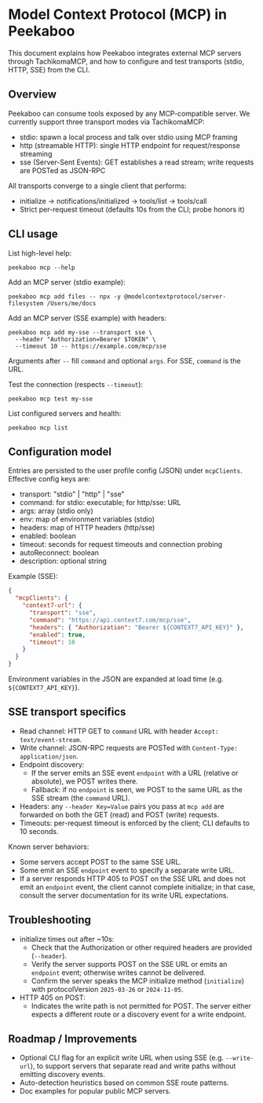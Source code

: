 # Model Context Protocol (MCP) in Peekaboo

This document explains how Peekaboo integrates external MCP servers through TachikomaMCP, and how to configure and test transports (stdio, HTTP, SSE) from the CLI.

## Overview

Peekaboo can consume tools exposed by any MCP-compatible server. We currently support three transport modes via TachikomaMCP:

- stdio: spawn a local process and talk over stdio using MCP framing
- http (streamable HTTP): single HTTP endpoint for request/response streaming
- sse (Server-Sent Events): GET establishes a read stream; write requests are POSTed as JSON-RPC

All transports converge to a single client that performs:
- initialize → notifications/initialized → tools/list → tools/call
- Strict per-request timeout (defaults 10s from the CLI; probe honors it)

## CLI usage

List high-level help:

```
peekaboo mcp --help
```

Add an MCP server (stdio example):

```
peekaboo mcp add files -- npx -y @modelcontextprotocol/server-filesystem /Users/me/docs
```

Add an MCP server (SSE example) with headers:

```
peekaboo mcp add my-sse --transport sse \
  --header "Authorization=Bearer $TOKEN" \
  --timeout 10 -- https://example.com/mcp/sse
```

Arguments after `--` fill `command` and optional `args`. For SSE, `command` is the URL.

Test the connection (respects `--timeout`):

```
peekaboo mcp test my-sse
```

List configured servers and health:

```
peekaboo mcp list
```

## Configuration model

Entries are persisted to the user profile config (JSON) under `mcpClients`. Effective config keys are:

- transport: "stdio" | "http" | "sse"
- command: for stdio: executable; for http/sse: URL
- args: array (stdio only)
- env: map of environment variables (stdio)
- headers: map of HTTP headers (http/sse)
- enabled: boolean
- timeout: seconds for request timeouts and connection probing
- autoReconnect: boolean
- description: optional string

Example (SSE):

```json
{
  "mcpClients": {
    "context7-url": {
      "transport": "sse",
      "command": "https://api.context7.com/mcp/sse",
      "headers": { "Authorization": "Bearer ${CONTEXT7_API_KEY}" },
      "enabled": true,
      "timeout": 10
    }
  }
}
```

Environment variables in the JSON are expanded at load time (e.g. `${CONTEXT7_API_KEY}`).

## SSE transport specifics

- Read channel: HTTP GET to `command` URL with header `Accept: text/event-stream`.
- Write channel: JSON-RPC requests are POSTed with `Content-Type: application/json`.
- Endpoint discovery:
  - If the server emits an SSE event `endpoint` with a URL (relative or absolute), we POST writes there.
  - Fallback: if no `endpoint` is seen, we POST to the same URL as the SSE stream (the `command` URL).
- Headers: any `--header Key=Value` pairs you pass at `mcp add` are forwarded on both the GET (read) and POST (write) requests.
- Timeouts: per-request timeout is enforced by the client; CLI defaults to 10 seconds.

Known server behaviors:
- Some servers accept POST to the same SSE URL.
- Some emit an SSE `endpoint` event to specify a separate write URL.
- If a server responds HTTP 405 to POST on the SSE URL and does not emit an `endpoint` event, the client cannot complete initialize; in that case, consult the server documentation for its write URL expectations.

## Troubleshooting

- initialize times out after ~10s:
  - Check that the Authorization or other required headers are provided (`--header`).
  - Verify the server supports POST on the SSE URL or emits an `endpoint` event; otherwise writes cannot be delivered.
  - Confirm the server speaks the MCP initialize method (`initialize`) with protocolVersion `2025-03-26` or `2024-11-05`.
- HTTP 405 on POST:
  - Indicates the write path is not permitted for POST. The server either expects a different route or a discovery event for a write endpoint.

## Roadmap / Improvements

- Optional CLI flag for an explicit write URL when using SSE (e.g. `--write-url`), to support servers that separate read and write paths without emitting discovery events.
- Auto-detection heuristics based on common SSE route patterns.
- Doc examples for popular public MCP servers.
